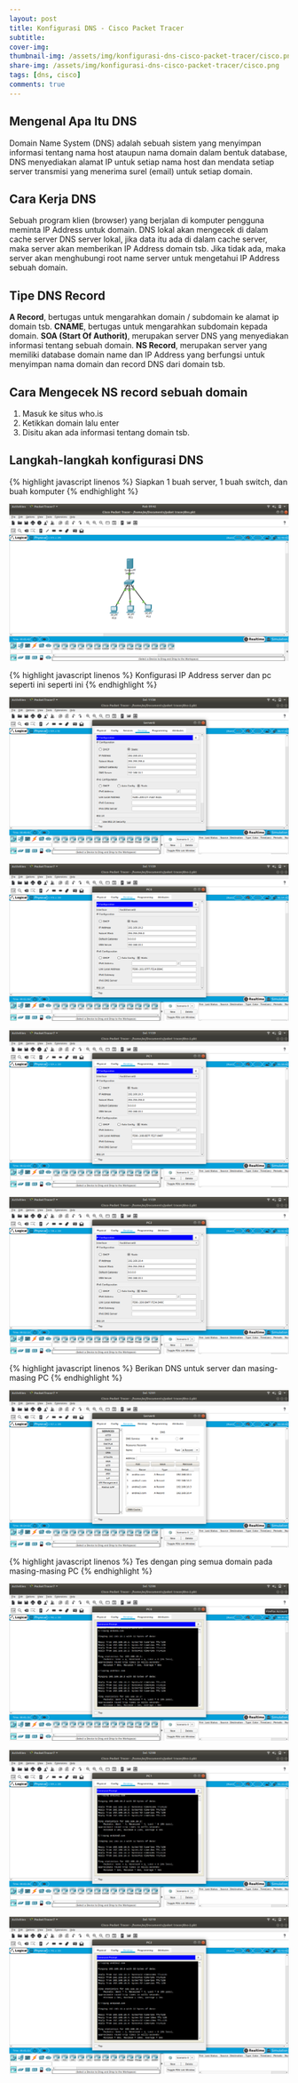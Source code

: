 ```yaml
---
layout: post
title: Konfigurasi DNS - Cisco Packet Tracer
subtitle: 
cover-img: 
thumbnail-img: /assets/img/konfigurasi-dns-cisco-packet-tracer/cisco.png
share-img: /assets/img/konfigurasi-dns-cisco-packet-tracer/cisco.png
tags: [dns, cisco]
comments: true
---
```


## Mengenal Apa Itu DNS

Domain Name System (DNS) adalah sebuah sistem yang menyimpan informasi tentang nama host ataupun nama domain dalam bentuk database,
DNS menyediakan alamat IP untuk setiap nama host dan mendata setiap server transmisi yang menerima surel (email) untuk setiap domain.

## Cara Kerja DNS
Sebuah program klien (browser) yang berjalan di komputer pengguna meminta IP Address untuk domain.
DNS lokal akan mengecek di dalam cache server DNS server lokal, jika data itu ada di dalam cache server, maka server akan memberikan IP Address domain tsb.
Jika tidak ada, maka server akan menghubungi root name server untuk mengetahui IP Address sebuah domain.

## Tipe DNS Record
**A Record**, bertugas untuk mengarahkan domain / subdomain ke alamat ip domain tsb.
**CNAME**, bertugas untuk mengarahkan subdomain kepada domain.
**SOA (Start Of Authorit)**, merupakan server DNS yang menyediakan informasi tentang sebuah domain.
**NS Record**, merupakan server yang memiliki database domain name dan IP Address yang berfungsi untuk menyimpan nama domain dan record DNS dari domain tsb.

## Cara Mengecek NS record sebuah domain
1. Masuk ke situs who.is
2. Ketikkan domain lalu enter
3. Disitu akan ada informasi tentang domain tsb.

## Langkah-langkah konfigurasi DNS
{% highlight javascript linenos %}
Siapkan 1 buah server, 1 buah switch, dan  buah komputer
{% endhighlight %}

![cisco-dns-1](/assets/img/konfigurasi-dns-cisco-packet-tracer/cisco-dns-1.png)

{% highlight javascript linenos %}
Konfigurasi IP Address server dan pc seperti ini seperti ini
{% endhighlight %}

![cisco-dns-2](/assets/img/konfigurasi-dns-cisco-packet-tracer/cisco-dns-2.png)

![cisco-dns-3](/assets/img/konfigurasi-dns-cisco-packet-tracer/cisco-dns-3.png)

![cisco-dns-4](/assets/img/konfigurasi-dns-cisco-packet-tracer/cisco-dns-4.png)

![cisco-dns-5](/assets/img/konfigurasi-dns-cisco-packet-tracer/cisco-dns-5.png)

{% highlight javascript linenos %}
Berikan DNS untuk server dan masing-masing PC
{% endhighlight %}

![cisco-dns-6](/assets/img/konfigurasi-dns-cisco-packet-tracer/cisco-dns-6.png)

{% highlight javascript linenos %}
Tes dengan ping semua domain pada masing-masing PC
{% endhighlight %}

![cisco-dns-7](/assets/img/konfigurasi-dns-cisco-packet-tracer/cisco-dns-7.png)

![cisco-dns-8](/assets/img/konfigurasi-dns-cisco-packet-tracer/cisco-dns-8.png)

![cisco-dns-9](/assets/img/konfigurasi-dns-cisco-packet-tracer/cisco-dns-9.png)
